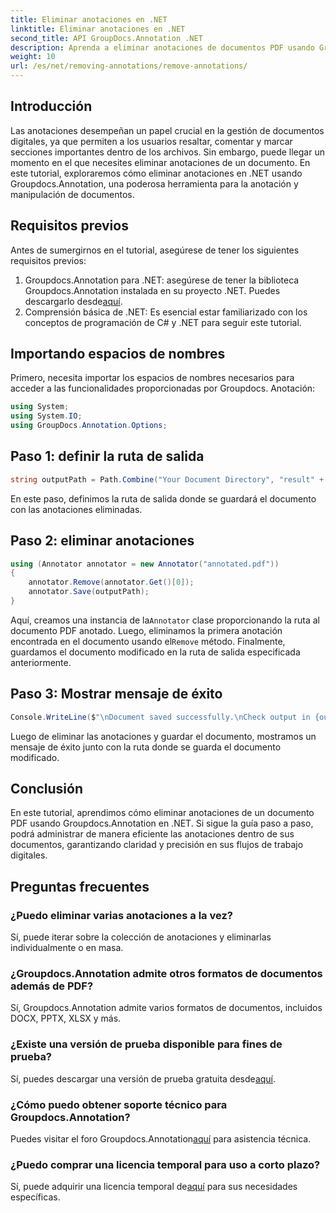 ```yaml
---
title: Eliminar anotaciones en .NET
linktitle: Eliminar anotaciones en .NET
second_title: API GroupDocs.Annotation .NET
description: Aprenda a eliminar anotaciones de documentos PDF usando Groupdocs.Annotation en .NET. Simplifique su proceso de gestión de documentos digitales.
weight: 10
url: /es/net/removing-annotations/remove-annotations/
---
```

## Introducción
Las anotaciones desempeñan un papel crucial en la gestión de documentos digitales, ya que permiten a los usuarios resaltar, comentar y marcar secciones importantes dentro de los archivos. Sin embargo, puede llegar un momento en el que necesites eliminar anotaciones de un documento. En este tutorial, exploraremos cómo eliminar anotaciones en .NET usando Groupdocs.Annotation, una poderosa herramienta para la anotación y manipulación de documentos.
## Requisitos previos
Antes de sumergirnos en el tutorial, asegúrese de tener los siguientes requisitos previos:
1.  Groupdocs.Annotation para .NET: asegúrese de tener la biblioteca Groupdocs.Annotation instalada en su proyecto .NET. Puedes descargarlo desde[aquí](https://releases.groupdocs.com/annotation/net/).
2. Comprensión básica de .NET: Es esencial estar familiarizado con los conceptos de programación de C# y .NET para seguir este tutorial.

## Importando espacios de nombres
Primero, necesita importar los espacios de nombres necesarios para acceder a las funcionalidades proporcionadas por Groupdocs. Anotación:
```csharp
using System;
using System.IO;
using GroupDocs.Annotation.Options;
```
## Paso 1: definir la ruta de salida
```csharp
string outputPath = Path.Combine("Your Document Directory", "result" + Path.GetExtension("input.pdf"));
```
En este paso, definimos la ruta de salida donde se guardará el documento con las anotaciones eliminadas.
## Paso 2: eliminar anotaciones
```csharp
using (Annotator annotator = new Annotator("annotated.pdf"))
{
    annotator.Remove(annotator.Get()[0]);
    annotator.Save(outputPath);
}
```
 Aquí, creamos una instancia de la`Annotator` clase proporcionando la ruta al documento PDF anotado. Luego, eliminamos la primera anotación encontrada en el documento usando el`Remove` método. Finalmente, guardamos el documento modificado en la ruta de salida especificada anteriormente.
## Paso 3: Mostrar mensaje de éxito
```csharp
Console.WriteLine($"\nDocument saved successfully.\nCheck output in {outputPath}.");
```
Luego de eliminar las anotaciones y guardar el documento, mostramos un mensaje de éxito junto con la ruta donde se guarda el documento modificado.

## Conclusión
En este tutorial, aprendimos cómo eliminar anotaciones de un documento PDF usando Groupdocs.Annotation en .NET. Si sigue la guía paso a paso, podrá administrar de manera eficiente las anotaciones dentro de sus documentos, garantizando claridad y precisión en sus flujos de trabajo digitales.
## Preguntas frecuentes
### ¿Puedo eliminar varias anotaciones a la vez?
Sí, puede iterar sobre la colección de anotaciones y eliminarlas individualmente o en masa.
### ¿Groupdocs.Annotation admite otros formatos de documentos además de PDF?
Sí, Groupdocs.Annotation admite varios formatos de documentos, incluidos DOCX, PPTX, XLSX y más.
### ¿Existe una versión de prueba disponible para fines de prueba?
 Sí, puedes descargar una versión de prueba gratuita desde[aquí](https://releases.groupdocs.com/).
### ¿Cómo puedo obtener soporte técnico para Groupdocs.Annotation?
 Puedes visitar el foro Groupdocs.Annotation[aquí](https://forum.groupdocs.com/c/annotation/10) para asistencia técnica.
### ¿Puedo comprar una licencia temporal para uso a corto plazo?
 Sí, puede adquirir una licencia temporal de[aquí](https://purchase.groupdocs.com/temporary-license/) para sus necesidades específicas.